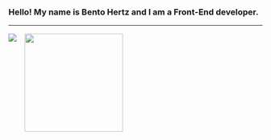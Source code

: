 ### Hello! My name is Bento Hertz and I am a Front-End developer.

<hr style="margin-bottom:16px;width:100%;"/>

<div style="display:flex;gap:8px">
  <img src="https://github-readme-stats.vercel.app/api?username=Bento-Hertz&show_icons=true&theme=tokyonight"/>
  <div></div>
  <img style="height:195px" src="https://github-readme-stats.vercel.app/api/top-langs/?username=Bento-Hertz&layout=compact&theme=tokyonight"/>
</div>


